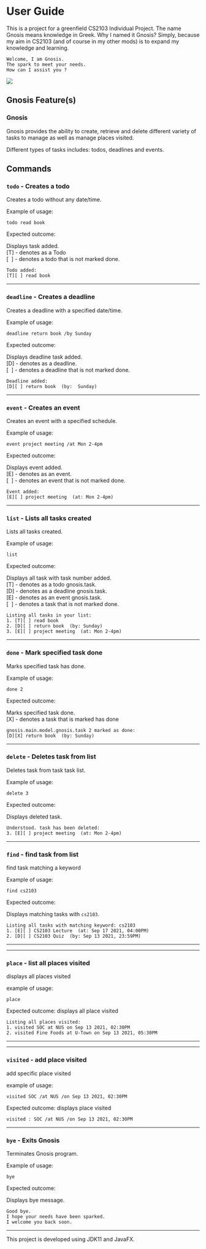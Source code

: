 
# User Guide

This is a project for a greenfield CS2103 Individual Project.
The name Gnosis means knowledge in Greek.
Why I named it Gnosis?
Simply, because my aim in CS2103 (and of course in my other mods) is to expand my knowledge and learning.


```
Welcome, I am Gnosis.
The spark to meet your needs.
How can I assist you ?
```

![](Ui.png)

## Gnosis Feature(s)

### Gnosis

Gnosis provides the ability to create, retrieve and delete different variety of tasks
to manage as well as manage places visited.
</br>

Different types of tasks includes: todos, deadlines and events.

## Commands

### `todo` - Creates a todo

Creates a todo without any date/time.

Example of usage: 

`todo read book`

Expected outcome:

Displays task added.<br/>
[T] - denotes as a Todo<br/>
[&nbsp;&nbsp;] - denotes a todo that is not marked done.
```
Todo added:
[T][ ] read book
```
***
### `deadline` - Creates a deadline

Creates a deadline with a specified date/time.

Example of usage:

`deadline return book /by Sunday`

Expected outcome:

Displays deadline task added.<br/>
[D] - denotes as a deadline.<br/>
[&nbsp;&nbsp;] - denotes a deadline that is not marked done.
```
Deadline added:
[D][ ] return book  (by:  Sunday)
```
***
### `event` - Creates an event

Creates an event with a specified schedule.

Example of usage:

`event project meeting /at Mon 2-4pm`

Expected outcome:

Displays event added.<br/>
[E] - denotes as an event.<br/>
[&nbsp;&nbsp;] - denotes an event that is not marked done.
```
Event added:
[E][ ] project meeting  (at: Mon 2-4pm)
```
***
### `list` - Lists all tasks created

Lists all tasks created.

Example of usage:

`list`

Expected outcome:

Displays all task with task number added.<br/>
[T] - denotes as a todo gnosis.task.<br/>
[D] - denotes as a deadline gnosis.task.<br/>
[E] - denotes as an event gnosis.task.<br/>
[&nbsp;&nbsp;] - denotes a task that is not marked done.
```
Listing all tasks in your list:
1. [T][ ] read book
2. [D][ ] return book  (by: Sunday)
3. [E][ ] project meeting  (at: Mon 2-4pm)
```
***
### `done` - Mark specified task done

Marks specified task has done.

Example of usage:

`done 2`

Expected outcome:

Marks specified task done.<br/>
[X] - denotes a task that is marked has done<br/>
```
gnosis.main.model.gnosis.task 2 marked as done:
[D][X] return book  (by: Sunday)
```
***
### `delete` - Deletes task from list

Deletes task from task task list.

Example of usage:

`delete 3`

Expected outcome:

Displays deleted task.<br/>
```
Understood. task has been deleted:
3. [E][ ] project meeting  (at: Mon 2-4pm)
```
***
### `find` - find task from list

find task matching a keyword

Example of usage:

`find cs2103`

Expected outcome:

Displays matching tasks with ``cs2103``.<br/>

```
Listing all tasks with matching keyword: cs2103
1. [E][ ] CS2103 Lecture  (at: Sep 17 2021, 04:00PM)
2. [D][ ] CS2103 Quiz  (by: Sep 13 2021, 23:59PM)
```

***
***
### `place` - list all places visited

displays all places visited

example of usage: 

`place`

Expected outcome:
displays all place visited
```
Listing all places visited:
1. visited SOC at NUS on Sep 13 2021, 02:30PM
2. visited Fine Foods at U-Town on Sep 13 2021, 05:30PM
```

***
***
### `visited` - add place visited

add specific place visited

example of usage:

`visited SOC /at NUS /on Sep 13 2021, 02:30PM`

Expected outcome: displays place visited
```
visited : SOC /at NUS /on Sep 13 2021, 02:30PM
```

***
### `bye` - Exits Gnosis

Terminates Gnosis program.

Example of usage:

`bye`

Expected outcome:

Displays bye message.
```
Good bye.
I hope your needs have been sparked.
I welcome you back soon.
```
***
This project is developed using JDK11 and JavaFX.
